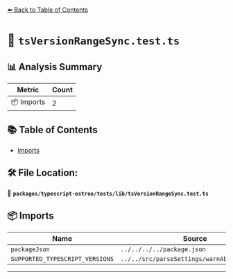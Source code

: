 [⬅️ Back to Table of Contents](../../../../index.md)

# 📄 `tsVersionRangeSync.test.ts`

## 📊 Analysis Summary

| Metric | Count |
|--------|-------|
| 📦 Imports | 2 |

## 📚 Table of Contents

- [Imports](#imports)

## 🛠️ File Location:
📂 **`packages/typescript-estree/tests/lib/tsVersionRangeSync.test.ts`**

## 📦 Imports

| Name | Source |
|------|--------|
| `packageJson` | `../../../../package.json` |
| `SUPPORTED_TYPESCRIPT_VERSIONS` | `../../src/parseSettings/warnAboutTSVersion` |


---